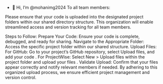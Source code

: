 - 👋 Hi, I’m @mohanimg2024
To all team members:

Please ensure that your code is uploaded into the designated project folders within our shared directory structure. This organization will enable streamlined access and version tracking for all team members.

Steps to Follow:
Prepare Your Code: Ensure your code is complete, debugged, and ready for sharing.
Navigate to the Appropriate Folder: Access the specific project folder within our shared structure.
Upload Files:
For GitHub: Go to your project’s GitHub repository, select Upload files, and add your code .
For ProjectWise: Select New > Upload files within the project folder and upload your files .
Validate Upload: Confirm that your files appear correctly and notify relevant members if needed.
By adhering to this organized upload process, we ensure efficient project management and version control.
